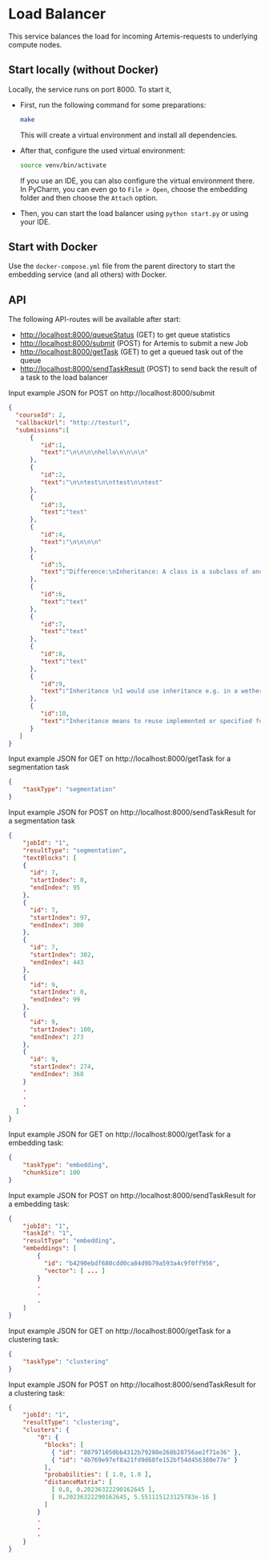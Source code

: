 # Load Balancer

This service balances the load for incoming Artemis-requests to underlying compute nodes.

## Start locally (without Docker)
Locally, the service runs on port 8000. To start it, 

  - First, run the following command for some preparations:
    ```bash
    make
    ```
    This will create a virtual environment and install all dependencies.

  - After that, configure the used virtual environment:
    ```bash
    source venv/bin/activate
    ```
    If you use an IDE, you can also configure the virtual environment there.
    In PyCharm, you can even go to `File > Open`, choose the embedding folder
    and then choose the `Attach` option.

  - Then, you can start the load balancer using `python start.py` or using your IDE.

## Start with Docker
Use the `docker-compose.yml` file from the parent directory
to start the embedding service (and all others) with Docker.

## API
The following API-routes will be available after start:

-   [http://localhost:8000/queueStatus](http://localhost:8000/queueStatus) (GET) to get queue statistics
-   [http://localhost:8000/submit](http://localhost:8000/submit) (POST) for Artemis to submit a new Job
-   [http://localhost:8000/getTask](http://localhost:8000/getTask) (GET) to get a queued task out of the queue
-   [http://localhost:8000/sendTaskResult](http://localhost:8000/sendTaskResult) (POST) to send back the result of a task to the load balancer

Input example JSON for POST on http://localhost:8000/submit

```json
{
  "courseId": 2,
  "callbackUrl": "http://testurl",
  "submissions":[
      {
         "id":1,
         "text":"\n\n\n\nhello\n\n\n\n"
      },
      {
         "id":2,
         "text":"\n\ntest\n\nttest\n\ntest"
      },
      {
         "id":3,
         "text":"text"
      },
      {
         "id":4,
         "text":"\n\n\n\n"
      },
      {
         "id":5,
         "text":"Difference:\nInheritance: A class is a subclass of another class. Thats means you can use methods from the upper class, if these methods are public or protected. The supclass then inherits them and you can use these methods in the subclass. In pgdp we had a list called DocumentCollection. Then we implemented a new collection called LinkedDocumentCollection, which worked like a DocumentCollection but with linked documents. Adding, deleting doucments, for example, worked like in DocumentsCollection, therefore it was really convenient to inherit these methods. (1)\n\nDelegation: A class delegates methods to another class, where they has been implemented already. In the \"Proxy Pattern\" exercise, for instance, we used the methods open() and close() from NetworkConnection to implement same methods in ConnectionInterface. (2)\n\nAdvantages/Disadvantages:\nInheritance:\nAdvantage: As I've already mentioned, it's really convenient and intuitive to use. Adding new features, for example, to the subclass is very easy because you may use methods from the upper class or you don't need to implements specific methods because you've implemented them already.\n\nDisadvantage: Changes in parent class can influence the subclass if the subclass uses parant class methods/attributes. That leads to more work to enhance/maintain a program. In case of using methods from the upper class to implements new methods, it forces you to allow these methods in the subclass although they are unwanted there.\n\nDelegation: \nAdvantage: It's also very convenient in case of adding new methods by using methods from other objects. Same example as (2). You can also replace the reference object with other objects, if they the new object has same methods.\n\nDisadvantage: Objects needs to be initialized which leads to inefficiency.\n\n(1) is a perfect example for inheritance, because a LinkedDocumentCollection is a DocumentCollection, but with more features.\nIn contrast if i have a car class that has a method called engine() and inherite a class called plane only to to use the method engine() than it would be better to use delegation. A plane is not a car!"
      },
      {
         "id":6,
         "text":"text"
      },
      {
         "id":7,
         "text":"text"
      },
      {
         "id":8,
         "text":"text"
      },
      {
         "id":9,
         "text":"Inheritance \nI would use inheritance e.g. in a wether application and implement a view with the main key data.\nBut as there are different users e.g. a farmer and a pilot I would write a subclass which for the farmer gives him some extra special information he needs in order to make a decision when to start harvesting.\n\nAdvantages: \neasy to make it more specific, e.g. sell it to different customers with few changes and don't have to rewrite everything. \n\nDisadvantages:\nif I change the superclass, it would effect the subclasses and there would be need for change.\n\n\nDelegation:\nI would use delegation for example a existing calculator which has only a + function but no - function. \nTherefore I would use for my custom subtraction function an already existing operation (+ function). \n\nAdvantages: \nits flexible - you can replace it at runtime. vs inheritance at compile time\nDisadvantages: \nnot highly efficient, because objects are getting encapsulated."
      },
      {
         "id":10,
         "text":"Inheritance means to reuse implemented or specified functionality of the super class in the subclass. An example where inheritance is useful is when you want to implement different types of cars. The class Car would be the superclass, as all cars share common attributes like color, size, number of seats, etc. and common methods like drive() or steer(). All subclasses (e.g. FastCar, SlowCar, etc.) inherit all common attributes and methods, but can overwrite these if the specification is slightly different. For example a fast car can accelerate faster and has a higher maximum speed than a slow car. Also additional attributes or methods can be added. \nDelegation means to catch an operation and delegate it to another object and use the already implemented functionality by invoking a method in another object. This can be useful if you have different access rights in an application. When the client calls a method on the receiver, the receiver can check if the user invoking the method has the right to do so. If yes, the receiver delegates the method call to the delegate, which will execute the request. \n\nAdvantages of inheritance are, that the concept is supported by many programming languages, rather easy to use and you can easily add additional functionality. Possible disadvantages are, that all methods of the super class are inherited, but not all of them should be offered.\nAn advantage of delegation is the high flexibility, as objects can be replaced by run time. On the other hand it is inefficient as more objects have to be created during runtime.\n\nBut obviously it depends on the use case end the specific requirements which concept fits best.\n\nInheritance means that a super class defines a generalized interface or functionality, that all it's sub classes implement/provide. Delegation means that one object calls methods of another object.\n\nInheritance is a core principle of all object oriented programming languages. It offers a great way to generalize or specialize objects. It is easy to understand and use. The extensibility is very high, because it is easy to simply add different subclasses, without changing other objects. However it also very rigid, as all inheritance relationships need to be known at compile time.\n\nDelegation does not have this problem. The delegates can even change during runtime, but this advantage comes at the cost of performance.\n\nExamples:\nWhen designing UI elements, i would use inheritance to create different, specialized elements. For example, a slider and a button share many properties and functionalities (size, position, can be displayed, ?). This can be achieved, by creating the super class UIElement, that implements all these functionalities, and then creating slider and button as subclasses of UIElement. However, the actual function of the elements in the system should not be implemented this way. A button can be used for many different tasks, so it should not contain the corresponding behavior. Instead, when pressed, the button should delegate the task to another object."
      }
   ]
}
```

Input example JSON for GET on http://localhost:8000/getTask for a segmentation task

```json
{
    "taskType": "segmentation"
}
```

Input example JSON for POST on http://localhost:8000/sendTaskResult for a segmentation task

```json
{
    "jobId": "1",
    "resultType": "segmentation",
    "textBlocks": [
    {
      "id": 7,
      "startIndex": 0,
      "endIndex": 95
    },
    {
      "id": 7,
      "startIndex": 97,
      "endIndex": 300
    },
    {
      "id": 7,
      "startIndex": 302,
      "endIndex": 443
    },
    {
      "id": 9,
      "startIndex": 0,
      "endIndex": 99
    },
    {
      "id": 9,
      "startIndex": 100,
      "endIndex": 273
    },
    {
      "id": 9,
      "startIndex": 274,
      "endIndex": 368
    }
	.
	.
	.
  ]
}
```

Input example JSON for GET on http://localhost:8000/getTask for a embedding task:

```json
{
    "taskType": "embedding",
    "chunkSize": 100
}
```

Input example JSON for POST on http://localhost:8000/sendTaskResult for a embedding task:

```json
{
    "jobId": "1",
    "taskId": "1",
    "resultType": "embedding",
    "embeddings": [
	    {
	      "id": "b4290ebdf680cdd0ca84d9b79a593a4c9f0ff956",
	      "vector": [ ... ]
	    }
	    .
	    .
	    .
    ]
}
```

Input example JSON for GET on http://localhost:8000/getTask for a clustering task:

```json
{
    "taskType": "clustering"
}
```

Input example JSON for POST on http://localhost:8000/sendTaskResult for a clustering task:

```json
{
    "jobId": "1",
    "resultType": "clustering",
    "clusters": {
	    "0": {
	      "blocks": [
	        { "id": "807971050bb4312b79280e268b28756ae2f71e36" },
	        { "id": "4b769e97ef8a21fd9d68fe152bf54d456380e77e" }
	      ],
	      "probabilities": [ 1.0, 1.0 ],
	      "distanceMatrix": [
	        [ 0.0, 0.20236322290162645 ],
	        [ 0.20236322290162645, 5.551115123125783e-16 ]
	      ]
	    }
	    .
	    .
	    .
    }
}
```